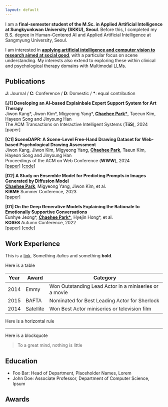 ```yaml
---
layout: default
---
```


I am a **final-semester student of the M.Sc. in Applied Artificial Intelligence at Sungkyunkwan University (SKKU), Seoul**. Before this, I completed my B.S. degree in Human-Centered AI and Applied Artificial Intelligence at Sangmyung University, Seoul.

I am interested in **<U>applying artificial intelligence and computer vision to research aimed at social good</U>**, with a particular focus on scene understanding. My interests also extend to exploring these within clinical and psychological therapy domains with Multimodal LLMs.

## Publications
**J**: Journal / **C**: Conference / **D**: Domestic / **\***: equal contribution

**[J1] Developing an AI-based Explainbale Expert Support System for Art Therapy** </br>
Jiwon Kang\*, Jiwon Kim\*, Migyeong Yang\*, **<U>Chaehee Park\*</U>**, Taeeun Kim, Hayeon Song and Jinyoung Han</br>
The ACM Transactions on Interactive Intelligent Systems (**TiiS**), 2024</br>
[paper]</br>

**[C1] SceneDAPR: A Scene-Level Free-Hand Drawing Dataset for Web-based Psychological Drawing Assessment**</br>
Jiwon Kang, Jiwon Kim, Migyeong Yang, **<U>Chaehee Park</U>**, Taeun Kim, Hayeon Song and Jinyoung Han</br>
Proceedings of the ACM on Web Conference (**WWW**), 2024</br>
[[paper](https://dl.acm.org/doi/abs/10.1145/3589334.3648150)] [[code](github.com/DSAIL-SKKU/SceneDAPR)] </br>

**[D2] A Study on Ensemble Model for Predicting Prompts in Images Generated by Diffusion Model**</br>
**<U>Chaehee Park</U>**, Migyeong Yang, Jiwon Kim, et al.  </br>
**KIBME** Summer Conference, 2023</br>
[[paper](https://www.dbpia.co.kr/pdf/pdfView.do?nodeId=NODE11514271&googleIPSandBox=false&mark=0&minRead=5&ipRange=false&b2cLoginYN=false&aiChatView=A&readTime=5-10&icstClss=010000&isPDFSizeAllowed=true&accessgl=Y&language=ko_KR&hasTopBanner=true)]</br>

**[D1] On the Deep Generative Models Explaining the Rationale to Emotionally Supportive Conversations**</br>
Eunhye Jeong\*,  **<U>Chaehee Park\*</U>**, Hyejin Hong\*, et al. </br>
**KOSES** Autumn Conference, 2022</br>
[[paper](https://kiss.kstudy.com/Detail/Ar?key=4029188)] [[code](https://github.com/ChaeheePark/XAI-Emotionally-Supportive-Conversations)]


## Work Experience

This is a [link](http://google.com). Something *italics* and something **bold**.

Here is a table

Year | Award | Category
-----|-------|--------
2014 | Emmy  | Won Outstanding Lead Actor in a miniseries or a movie
2015 | BAFTA | Nominated for Best Leading Actor for Sherlock
2014 | Satellite | Won Best Actor miniseries or television film

Here is a horizontal rule

---

Here is a blockquote

> To a great mind, nothing is little

## Education

* Foo Bar: Head of Department, Placeholder Names, Lorem
* John Doe: Associate Professor, Department of Computer Science, Ipsum


## Awards
